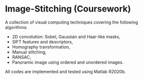 # Image-Stitching (Coursework)
A collection of visual computing techniques covering the following algorithms:

* 2D convolution: Sobel, Gaussian and Haar-like masks,
* SIFT features and descriptors,
* Homography transformation,
* Manual stitching,
* RANSAC,
* Panoramic image using ordered and unordered images.

All codes are implemented and tested using Matlab R2020b.